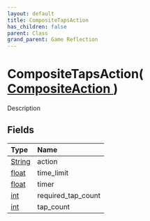 ```yaml
---
layout: default
title: CompositeTapsAction
has_children: false
parent: Class
grand_parent: Game Reflection
---
```

# CompositeTapsAction( [ CompositeAction ](/riftbreaker-wiki/docs/game-reflection/classes/composite_action/) )
Description 

## Fields

| Type | Name |
|:----------|:--------------|
| [String](/riftbreaker-wiki/docs/game-reflection/components/string/) | action |
| [float](/riftbreaker-wiki/docs/game-reflection/components/float/) | time_limit |
| [float](/riftbreaker-wiki/docs/game-reflection/components/float/) | timer |
| [int](/riftbreaker-wiki/docs/game-reflection/enums/int/) | required_tap_count |
| [int](/riftbreaker-wiki/docs/game-reflection/enums/int/) | tap_count |

